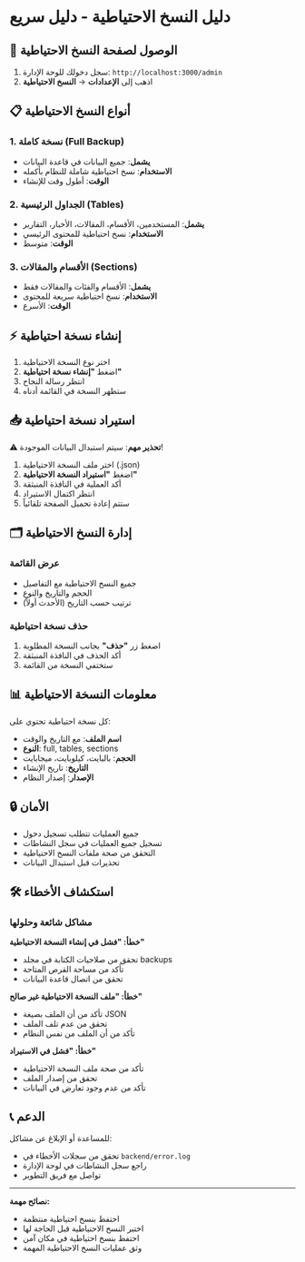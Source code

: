 # دليل النسخ الاحتياطية - دليل سريع

## 🚀 الوصول لصفحة النسخ الاحتياطية

1. سجل دخولك للوحة الإدارة: `http://localhost:3000/admin`
2. اذهب إلى **الإعدادات** → **النسخ الاحتياطية**

## 📋 أنواع النسخ الاحتياطية

### 1. نسخة كاملة (Full Backup)
- **يشمل**: جميع البيانات في قاعدة البيانات
- **الاستخدام**: نسخ احتياطية شاملة للنظام بأكمله
- **الوقت**: أطول وقت للإنشاء

### 2. الجداول الرئيسية (Tables)
- **يشمل**: المستخدمين، الأقسام، المقالات، الأخبار، التقارير
- **الاستخدام**: نسخ احتياطية للمحتوى الرئيسي
- **الوقت**: متوسط

### 3. الأقسام والمقالات (Sections)
- **يشمل**: الأقسام والفئات والمقالات فقط
- **الاستخدام**: نسخ احتياطية سريعة للمحتوى
- **الوقت**: الأسرع

## ⚡ إنشاء نسخة احتياطية

1. اختر نوع النسخة الاحتياطية
2. اضغط **"إنشاء نسخة احتياطية"**
3. انتظر رسالة النجاح
4. ستظهر النسخة في القائمة أدناه

## 📥 استيراد نسخة احتياطية

⚠️ **تحذير مهم**: سيتم استبدال البيانات الموجودة!

1. اختر ملف النسخة الاحتياطية (.json)
2. اضغط **"استيراد النسخة الاحتياطية"**
3. أكد العملية في النافذة المنبثقة
4. انتظر اكتمال الاستيراد
5. ستتم إعادة تحميل الصفحة تلقائياً

## 🗂️ إدارة النسخ الاحتياطية

### عرض القائمة
- جميع النسخ الاحتياطية مع التفاصيل
- الحجم والتاريخ والنوع
- ترتيب حسب التاريخ (الأحدث أولاً)

### حذف نسخة احتياطية
1. اضغط زر **"حذف"** بجانب النسخة المطلوبة
2. أكد الحذف في النافذة المنبثقة
3. ستختفي النسخة من القائمة

## 📊 معلومات النسخة الاحتياطية

كل نسخة احتياطية تحتوي على:
- **اسم الملف**: مع التاريخ والوقت
- **النوع**: full, tables, sections
- **الحجم**: بالبايت، كيلوبايت، ميجابايت
- **التاريخ**: تاريخ الإنشاء
- **الإصدار**: إصدار النظام

## 🔒 الأمان

- جميع العمليات تتطلب تسجيل دخول
- تسجيل جميع العمليات في سجل النشاطات
- التحقق من صحة ملفات النسخ الاحتياطية
- تحذيرات قبل استبدال البيانات

## 🛠️ استكشاف الأخطاء

### مشاكل شائعة وحلولها

**خطأ: "فشل في إنشاء النسخة الاحتياطية"**
- تحقق من صلاحيات الكتابة في مجلد backups
- تأكد من مساحة القرص المتاحة
- تحقق من اتصال قاعدة البيانات

**خطأ: "ملف النسخة الاحتياطية غير صالح"**
- تأكد من أن الملف بصيغة JSON
- تحقق من عدم تلف الملف
- تأكد من أن الملف من نفس النظام

**خطأ: "فشل في الاستيراد"**
- تأكد من صحة ملف النسخة الاحتياطية
- تحقق من إصدار الملف
- تأكد من عدم وجود تعارض في البيانات

## 📞 الدعم

للمساعدة أو الإبلاغ عن مشاكل:
- تحقق من سجلات الأخطاء في `backend/error.log`
- راجع سجل النشاطات في لوحة الإدارة
- تواصل مع فريق التطوير

---

**نصائح مهمة:**
- احتفظ بنسخ احتياطية منتظمة
- اختبر النسخ الاحتياطية قبل الحاجة لها
- احتفظ بنسخ احتياطية في مكان آمن
- وثق عمليات النسخ الاحتياطية المهمة 